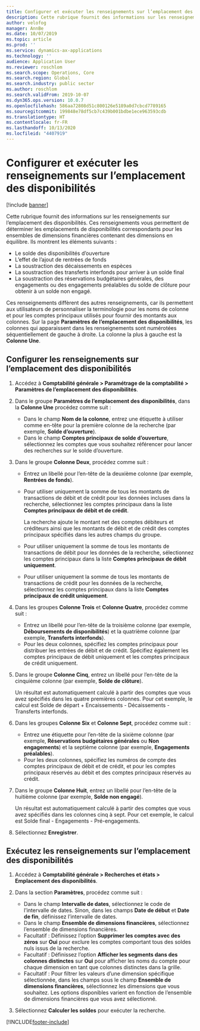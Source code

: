 ```yaml
---
title: Configurer et exécuter les renseignements sur l’emplacement des disponibilités
description: Cette rubrique fournit des informations sur les renseignements sur l’emplacement des disponibilités. Ces renseignements vous permettent de déterminer les emplacements de disponibilités correspondants pour les ensembles de dimensions financières contenant des dimensions en équilibre.
author: velofog
manager: AnnBe
ms.date: 10/07/2019
ms.topic: article
ms.prod: ''
ms.service: dynamics-ax-applications
ms.technology: ''
audience: Application User
ms.reviewer: roschlom
ms.search.scope: Operations, Core
ms.search.region: Global
ms.search.industry: public sector
ms.author: roschlom
ms.search.validFrom: 2019-10-07
ms.dyn365.ops.version: 10.0.7
ms.openlocfilehash: 586aa72808d51c800126e5189a0d7cbcd7789165
ms.sourcegitcommit: 199848e78df5cb7c439b001bdbe1ece963593cdb
ms.translationtype: HT
ms.contentlocale: fr-FR
ms.lasthandoff: 10/13/2020
ms.locfileid: "4407919"
---
```

# <a name="set-up-and-run-the-cash-position-inquiry"></a>Configurer et exécuter les renseignements sur l’emplacement des disponibilités
[!include [banner](../includes/banner.md)]


Cette rubrique fournit des informations sur les renseignements sur l’emplacement des disponibilités. Ces renseignements vous permettent de déterminer les emplacements de disponibilités correspondants pour les ensembles de dimensions financières contenant des dimensions en équilibre. Ils montrent les éléments suivants :

- Le solde des disponibilités d’ouverture
- L’effet de l’ajout de rentrées de fonds
- La soustraction des décaissements en espèces
- La soustraction des transferts interfonds pour arriver à un solde final
- La soustraction des réservations budgétaires générales, des engagements ou des engagements préalables du solde de clôture pour obtenir à un solde non engagé.

Ces renseignements diffèrent des autres renseignements, car ils permettent aux utilisateurs de personnaliser la terminologie pour les noms de colonne et pour les comptes principaux utilisés pour fournir des montants aux colonnes. Sur la page **Paramètres de l’emplacement des disponibilités**, les colonnes qui apparaissent dans les renseignements sont numérotées séquentiellement de gauche à droite. La colonne la plus à gauche est la **Colonne Une**.

## <a name="set-up-the-cash-position-inquiry"></a>Configurer les renseignements sur l’emplacement des disponibilités

1. Accédez à **Comptabilité générale \> Paramétrage de la comptabilité \> Paramètres de l’emplacement des disponibilités**.
2. Dans le groupe **Paramètres de l’emplacement des disponibilités**, dans la **Colonne Une** procédez comme suit :

    - Dans le champ **Nom de la colonne**, entrez une étiquette à utiliser comme en-tête pour la première colonne de la recherche (par exemple, **Solde d’ouverture**).
    - Dans le champ **Comptes principaux de solde d’ouverture**, sélectionnez les comptes que vous souhaitez référencer pour lancer des recherches sur le solde d’ouverture.

3. Dans le groupe **Colonne Deux**, procédez comme suit :

    - Entrez un libellé pour l’en-tête de la deuxième colonne (par exemple, **Rentrées de fonds**).
    - Pour utiliser uniquement la somme de tous les montants de transactions de débit et de crédit pour les données incluses dans la recherche, sélectionnez les comptes principaux dans la liste **Comptes principaux de débit et de crédit**.
    
        La recherche ajoute le montant net des comptes débiteurs et créditeurs ainsi que les montants de débit et de crédit des comptes principaux spécifiés dans les autres champs du groupe.

    - Pour utiliser uniquement la somme de tous les montants de transactions de débit pour les données de la recherche, sélectionnez les comptes principaux dans la liste **Comptes principaux de débit uniquement**.
    - Pour utiliser uniquement la somme de tous les montants de transactions de crédit pour les données de la recherche, sélectionnez les comptes principaux dans la liste **Comptes principaux de crédit uniquement**.

4. Dans les groupes **Colonne Trois** et **Colonne Quatre**, procédez comme suit :

    - Entrez un libellé pour l’en-tête de la troisième colonne (par exemple, **Déboursements de disponibilités**) et la quatrième colonne (par exemple, **Transferts interfonds**).
    - Pour les deux colonnes, spécifiez les comptes principaux pour distribuer les entrées de débit et de crédit. Spécifiez également les comptes principaux de débit uniquement et les comptes principaux de crédit uniquement.

5. Dans le groupe **Colonne Cinq**, entrez un libellé pour l’en-tête de la cinquième colonne (par exemple, **Solde de clôture**).

    Un résultat est automatiquement calculé à partir des comptes que vous avez spécifiés dans les quatre premières colonnes. Pour cet exemple, le calcul est Solde de départ + Encaissements - Décaissements - Transferts interfonds.

6. Dans les groupes **Colonne Six** et **Colonne Sept**, procédez comme suit :

    - Entrez une étiquette pour l’en-tête de la sixième colonne (par exemple, **Réservations budgétaires générales** ou **Non engagements**) et la septième colonne (par exemple, **Engagements préalables**).
    - Pour les deux colonnes, spécifiez les numéros de compte des comptes principaux de débit et de crédit, et pour les comptes principaux réservés au débit et des comptes principaux réservés au crédit.

7. Dans le groupe **Colonne Huit**, entrez un libellé pour l’en-tête de la huitième colonne (par exemple, **Solde non engagé**).

    Un résultat est automatiquement calculé à partir des comptes que vous avez spécifiés dans les colonnes cinq à sept. Pour cet exemple, le calcul est Solde final - Engagements - Pré-engagements.

8. Sélectionnez **Enregistrer**.

## <a name="run-the-cash-position-inquiry"></a>Exécutez les renseignements sur l’emplacement des disponibilités

1. Accédez à **Comptabilité générale \> Recherches et états \> Emplacement des disponibilités**.
2. Dans la section **Paramètres**, procédez comme suit :

    - Dans le champ **Intervalle de dates**, sélectionnez le code de l’intervalle de dates. Sinon, dans les champs **Date de début** et **Date de fin**, définissez l’intervalle de dates.
    - Dans le champ **Ensemble de dimensions financières**, sélectionnez l’ensemble de dimensions financières.
    - Facultatif : Définissez l’option **Supprimer les comptes avec des zéros** sur **Oui** pour exclure les comptes comportant tous des soldes nuls issus de la recherche.
    - Facultatif : Définissez l’option **Afficher les segments dans des colonnes distinctes** sur **Oui** pour afficher les noms du compte pour chaque dimension en tant que colonnes distinctes dans la grille.
    - Facultatif : Pour filtrer les valeurs d’une dimension spécifique sélectionnée, dans les champs sous le champ **Ensemble de dimensions financières**, sélectionnez les dimensions que vous souhaitez. Les options disponibles varient en fonction de l’ensemble de dimensions financières que vous avez sélectionné.

3. Sélectionnez **Calculer les soldes** pour exécuter la recherche.


[!INCLUDE[footer-include](../../includes/footer-banner.md)]